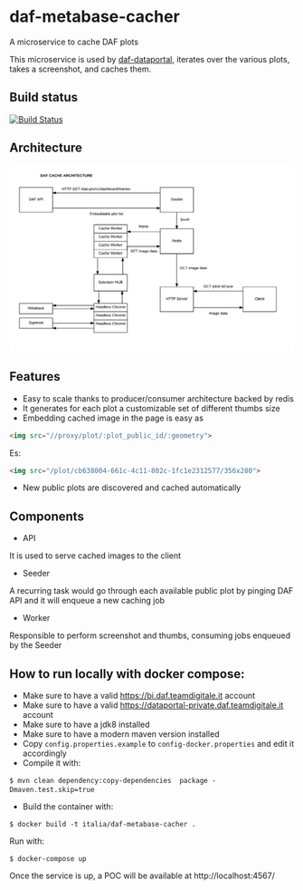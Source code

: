 # daf-metabase-cacher

A microservice to cache DAF plots

This microservice is used by [daf-dataportal](https://github.com/italia/daf-dataportal),
iterates over the various plots, takes a screenshot, and caches them.


## Build status

[![Build Status](https://travis-ci.org/taganaka/daf-metabase-cacher.svg?branch=master)](https://travis-ci.org/taganaka/daf-metabase-cacher)

## Architecture
![daf cache architecture diagram](daf-cache.png "daf cache architecture diagram")


## Features

* Easy to scale thanks to producer/consumer architecture backed by redis 
* It generates for each plot a customizable set of different thumbs size
* Embedding cached image in the page is easy as
 ```html
<img src="//proxy/plot/:plot_public_id/:geometry">
```
Es:
```html
<img src="/plot/cb638004-661c-4c11-802c-1fc1e2312577/356x280">
```

* New public plots are discovered and cached automatically

## Components

* API

It is used to serve cached images to the client

* Seeder

A recurring task would go through each available public plot by pinging DAF API and it will enqueue a new caching job

 
* Worker

Responsible to perform screenshot and thumbs, consuming jobs enqueued by the Seeder

## How to run locally with docker compose:

* Make sure to have a valid https://bi.daf.teamdigitale.it account
* Make sure to have a valid https://dataportal-private.daf.teamdigitale.it account
* Make sure to have a jdk8 installed
* Make sure to have a modern maven version installed
* Copy ```config.properties.example``` to ```config-docker.properties``` and edit it accordingly
* Compile it with:

```
$ mvn clean dependency:copy-dependencies  package -Dmaven.test.skip=true
```

* Build the container with:
```
$ docker build -t italia/daf-metabase-cacher .
```

Run with:
```
$ docker-compose up
```

Once the service is up, a POC will be available at http://localhost:4567/



